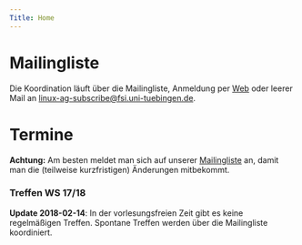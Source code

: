 ```yaml
---
Title: Home
---
```


# Mailingliste

Die Koordination läuft über die Mailingliste, Anmeldung per
[Web](https://www.fsi.uni-tuebingen.de/mailman/listinfo/linux-ag/) oder leerer
Mail an <linux-ag-subscribe@fsi.uni-tuebingen.de>.

# Termine

**Achtung:** Am besten meldet man sich auf unserer
[Mailingliste](https://www.fsi.uni-tuebingen.de/mailman/listinfo/linux-ag/) an,
damit man die (teilweise kurzfristigen) Änderungen mitbekommt.

### Treffen WS 17/18

**Update 2018-02-14**: In der vorlesungsfreien Zeit gibt es keine regelmäßigen
Treffen. Spontane Treffen werden über die Mailingliste koordiniert.
